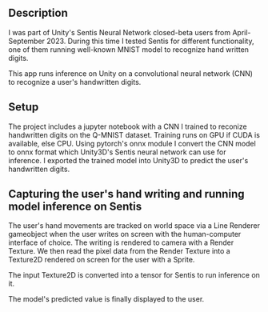 ## Description
I was part of Unity's Sentis Neural Network closed-beta users from April-September 2023. During this time I tested Sentis for different functionality, one of them running well-known MNIST model to recognize hand written digits.

This app runs inference on Unity on a convolutional neural network (CNN) to recognize a user's handwritten digits. 

## Setup
The project includes a jupyter notebook with a CNN I trained to reconize handwritten digits on the Q-MNIST dataset. Training runs on GPU if CUDA is available, else CPU. Using pytorch's onnx module I convert the CNN model to onnx format which Unity3D's Sentis neural network can use for inference. I exported the trained model into Unity3D to predict the user's handwritten digits.

## Capturing the user's hand writing and running model inference on Sentis
The user's hand movements are tracked on world space via a Line Renderer gameobject when the user writes on screen with the human-computer interface of choice. The writing is rendered to camera with a Render Texture. We then read the pixel data from the Render Texture into a Texture2D rendered on screen for the user with a Sprite.

The input Texture2D is converted into a tensor for Sentis to run inference on it.

The model's predicted value is finally displayed to the user.
